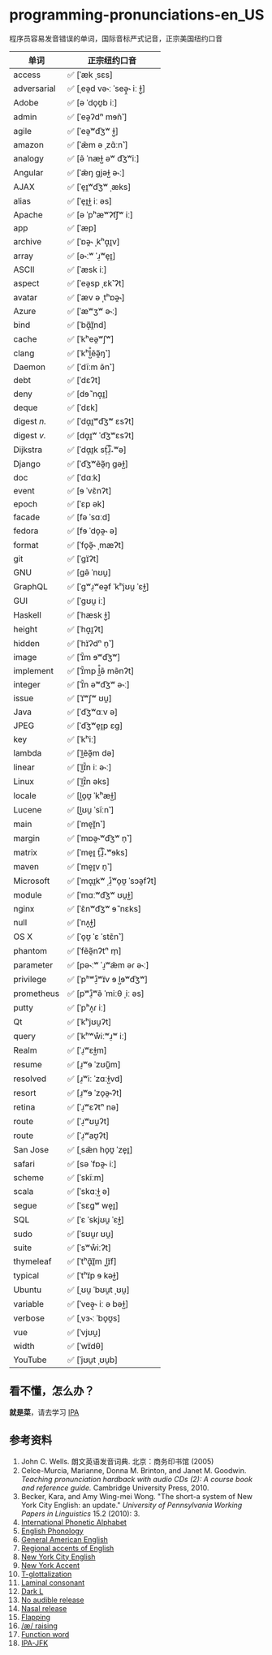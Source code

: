 # programming-pronunciations-en\_US

程序员容易发音错误的单词，国际音标严式记音，正宗美国纽约口音

| 单词 | **正宗纽约口音** |
| ---- | ------- |
| access | ✅ [ˈæk ˌsɛs] |
| adversarial | ✅ [ˌeə̯d və˞ː ˈseə̞̯˞ iː ɫ̺̩] |
| Adobe | ✅ [ə ˈdo̞ʊ̯b iː] |
| admin | ✅ [ˈeə̯ʔdⁿ mɘ̃n˺] |
| agile | ✅ [ˈeə̯ʷd͡ʒʷ ɫ̺̩] |
| amazon | ✅ [ˈæ̃m ə ˌzɑ̃ːn˺] |
| analogy | ✅ [ə̃ ˈnæɫ̺ əʷ d͡ʒʷiː] |
| Angular | ✅ [ˈæ̃ŋ ɡjəɫ̺ ə˞ː] |
| AJAX | ✅ [ˈe̞ɪ̯ʷd͡ʒʷ ˌæks] |
| alias | ✅ [ˈe̞ɪ̯ɫ̺ iː əs] |
| Apache | ✅ [ə ˈpʰæʷʔt͡ʃʷ iː] |
| app | ✅ [ˈæp] |
| archive | ✅ [ˈɒə̯˞ ˌkʰɑ̟ɪ̯v] |
| array | ✅ [ə˞ːʷ ˈɹ̠ʷe̞ɪ̯] |
| ASCII | ✅ [ˈæsk iː] |
| aspect | ✅ [ˈeə̯sp ˌɛk˺ʔt] |
| avatar | ✅ [ˈæv ə ˌtʰɒə̯˞] |
| Azure | ✅ [ˈæʷʒʷ ə˞ː] |
| bind | ✅ [ˈbɑ̟̃ɪ̯̃nd] |
| cache | ✅ [ˈkʰeə̯ʷʃʷ] |
| clang | ✅ [ˈkʰl̺̊ẽə̯̃ŋ˺] |
| Daemon | ✅ [ˈdĩːm ə̃n˺] |
| debt | ✅ [ˈdɛʔt] |
| deny | ✅ [dɘ̃ ˈnɑ̟ɪ̯] |
| deque | ✅ [ˈdɛk] |
| digest _n._ | ✅ [ˈdɑ̟ɪ̯ʷd͡ʒʷ ɛsʔt] |
| digest _v._ | ✅ [dɑ̟ɪ̯ʷ ˈd͡ʒʷɛsʔt] |
| Dijkstra | ✅ [ˈdɑ̟ɪ̯k st̠͡ɹ̠̊˔ʷə] |
| Django | ✅ [ˈd͡ʒʷẽə̯̃ŋ ɡəɫ̺] |
| doc | ✅ [ˈdɑːk] |
| event | ✅ [ɘ ˈvɛ̃nʔt] |
| epoch | ✅ [ˈɛp ək] |
| facade | ✅ [fə ˈsɑːd] |
| fedora | ✅ [fɘ ˈdo̞ə̯˞ ə] |
| format | ✅ [ˈfo̞ə̯̃˞ ˌmæʔt] |
| git | ✅ [ˈɡɪ̈ʔt] |
| GNU | ✅ [ɡə̃ ˈnʊu̯] |
| GraphQL | ✅ [ˈɡʷɹ̠ʷeə̯f ˈkʰjʊu̯ ˈɛɫ̺] |
| GUI | ✅ [ˈɡʊu̯ iː] |
| Haskell | ✅ [ˈhæsk ɫ̺̩] |
| height | ✅ [ˈhɑ̟ɪ̯ʔt] |
| hidden | ✅ [ˈhɪ̈ʔdⁿ n̩˺] |
| image | ✅ [ˈɪ̈̃m ɘʷd͡ʒʷ] |
| implement | ✅ [ˈɪ̈̃mp l̺̊ə̃ mə̃nʔt] |
| integer | ✅ [ˈɪ̈̃n əʷd͡ʒʷ ə˞ː] |
| issue | ✅ [ˈɪ̈ʷʃʷ ʊu̯] |
| Java | ✅ [ˈd͡ʒʷɑːv ə] |
| JPEG | ✅ [ˈd͡ʒʷe̞ɪ̯p ɛɡ] |
| key | ✅ [ˈkʰiː] |
| lambda | ✅ [ˈl̺ẽə̯̃m də] |
| linear | ✅ [ˈl̺ɪ̈̃n iː ə˞ː] |
| Linux | ✅ [ˈl̺ɪ̈̃n əks] |
| locale | ✅ [l̺o̞ʊ̯ ˈkʰæɫ̺] |
| Lucene | ✅ [l̺ʊu̯ ˈsĩːn˺] |
| main | ✅ [ˈme̞ɪ̯̃n˺] |
| margin | ✅ [ˈmɒə̯˞ʷd͡ʒʷ n̩˺] |
| matrix | ✅ [ˈme̞ɪ̯ t̠͡ɹ̠̊˔ʷɘks] |
| maven | ✅ [ˈme̞ɪ̯v n̩˺] |
| Microsoft | ✅ [ˈmɑ̟ɪ̯kʷ ˌɹ̠̊ʷo̞ʊ̯ ˈsɔə̯fʔt] |
| module | ✅ [ˈmɑːʷd͡ʒʷ ʊu̯ɫ̺] |
| nginx | ✅ [ˈɛ̃nʷd͡ʒʷ ɘ̃ ˈnɛks] |
| null | ✅ [ˈnʌ̟ɫ̺] |
| OS X | ✅ [ˈo̞ʊ̯ ˈɛ ˈstɛ̃n˺] |
| phantom | ✅ [ˈfẽə̯̃nʔtⁿ m̩] |
| parameter | ✅ [pə˞ːʷ ˈɹ̠ʷæ̃m əɾ ə˞ː] |
| privilege | ✅ [ˈpʰʷɹ̠̊ʷɪ̈v ɘ l̺ɘʷd͡ʒʷ] |
| prometheus | ✅ [pʷɹ̠̊ʷə̃ ˈmiːθ ˌiː əs] |
| putty | ✅ [ˈpʰʌ̟ɾ iː] |
| Qt | ✅ [ˈkʰjʊu̯ʔt] |
| query | ✅ [ˈkʰʷẘiːʷɹ̠ʷ iː] |
| Realm | ✅ [ˈɹ̠ʷɛɫ̺m] |
| resume | ✅ [ɹ̠ʷɘ ˈzʊ̃ũ̯m] |
| resolved | ✅ [ɹ̠ʷiː ˈzɑːɫ̺vd] |
| resort | ✅ [ɹ̠ʷɘ ˈzo̞ə̯˞ʔt] |
| retina | ✅ [ˈɹ̠ʷɛʔtⁿ nə] |
| route | ✅ [ˈɹ̠ʷʊu̯ʔt] |
| route | ✅ [ˈɹ̠ʷaʊ̯ʔt] |
| San Jose | ✅ [ˌsæ̃n ho̞ʊ̯ ˈze̞ɪ̯] |
| safari | ✅ [sə ˈfɒə̯˞ iː] |
| scheme | ✅ [ˈskĩːm] |
| scala | ✅ [ˈskɑːɫ̺ ə] |
| segue | ✅ [ˈsɛɡʷ we̞ɪ̯] |
| SQL | ✅ [ˈɛ ˈskjʊu̯ ˈɛɫ̺] |
| sudo | ✅ [ˈsʊu̯ɾ ʊu̯] |
| suite | ✅ [ˈsʷẘiːʔt] |
| thymeleaf | ✅ [ˈtʰɑ̟̃ɪ̯̃m ˌl̺ɪ̈f] |
| typical | ✅ [ˈtʰɪ̈p ɘ kəɫ̺] |
| Ubuntu | ✅ [ˌʊu̯ ˈbʊu̯t ˌʊu̯] |
| variable | ✅ [ˈveə̞̯˞ iː ə bəɫ̺] |
| verbose | ✅ [ˌvɜ˞ː ˈbo̞ʊ̯s] |
| vue | ✅ [ˈvjʊu̯] |
| width | ✅ [ˈwɪ̈dθ] |
| YouTube | ✅ [ˈjʊu̯t ˌʊu̯b] |


## 看不懂，怎么办？

**就是菜**，请去学习 [IPA](https://en.wikipedia.org/wiki/International_Phonetic_Alphabet)

## 参考资料

1. John C. Wells. 朗文英语发音词典. 北京：商务印书馆 (2005)
1. Celce-Murcia, Marianne, Donna M. Brinton, and Janet M. Goodwin. _Teaching pronunciation hardback with audio CDs (2): A course book and reference guide._ Cambridge University Press, 2010.
1. Becker, Kara, and Amy Wing-mei Wong. "The short-a system of New York City English: an update." _University of Pennsylvania Working Papers in Linguistics_ 15.2 (2010): 3.
1. [International Phonetic Alphabet](https://en.wikipedia.org/wiki/International_Phonetic_Alphabet)
1. [English Phonology](https://en.wikipedia.org/wiki/English_Phonology)
1. [General American English](https://en.wikipedia.org/wiki/General_American_English)
1. [Regional accents of English](https://en.wikipedia.org/wiki/Regional_accents_of_English)
1. [New York City English](https://en.wikipedia.org/wiki/New_York_City_English)
1. [New York Accent](https://en.wikipedia.org/wiki/New_York_accent)
1. [T-glottalization](https://en.wikipedia.org/wiki/T-glottalization)
1. [Laminal consonant](https://en.wikipedia.org/wiki/Laminal_consonant)
1. [Dark L](https://en.wikipedia.org/wiki/Voiced_dental,_alveolar_and_postalveolar_lateral_approximants#Dark_L)
1. [No audible release](https://en.wikipedia.org/wiki/No_audible_release)
1. [Nasal release](https://en.wikipedia.org/wiki/Nasal_release)
1. [Flapping](https://en.wikipedia.org/wiki/Flapping)
1. [/æ/ raising](https://en.wikipedia.org/wiki//%C3%A6/_raising)
1. [Function word](https://en.wikipedia.org/wiki/Function_word)
1. [IPA-JFK](https://github.com/b1f6c1c4/IPA-JFK)
